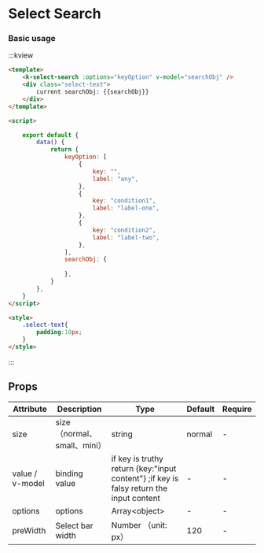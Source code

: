 # Select Search

### Basic usage

:::kview

```html
<template>
    <k-select-search :options="keyOption" v-model="searchObj" />
    <div class="select-text">
        current searchObj: {{searchObj}}
    </div>
</template>

<script>

    export default {
        data() {
            return {
                keyOption: [
                    {
                        key: "",
                        label: "any",
                    },
                    {
                        key: "condition1",
                        label: "label-one",
                    },
                    {
                        key: "condition2",
                        label: "label-two",
                    },
                ],
                searchObj: {
                    
                },
            }
        },
    }
</script>

<style>
    .select-text{
        padding:10px;
    }
</style>
```

:::


##  Props

<div class="markdown-table">

|  Attribute  |  Description   | Type  | Default|  Require|
|-------|---------|------|--------|----------|
|size|size（normal、small、mini）|string|normal|-
|value / v-model|binding value|if key is truthy return {key:"input content"} ;if key is falsy return the input content|-|-
|options|options |Array\<object\>|-|-
|preWidth|Select bar width |Number （unit: px）|120|-

</div>
